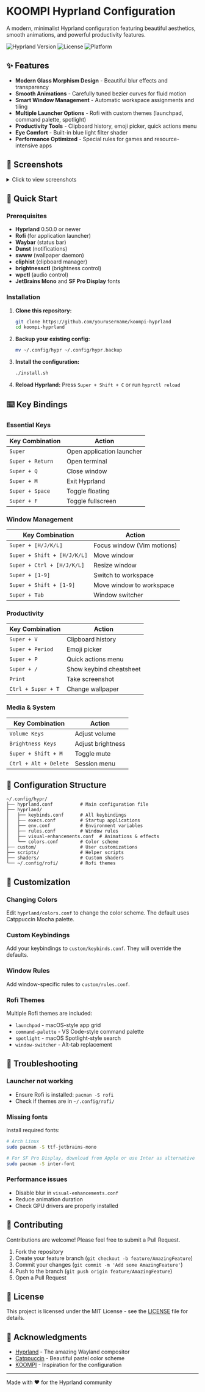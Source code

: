 # KOOMPI Hyprland Configuration

A modern, minimalist Hyprland configuration featuring beautiful aesthetics, smooth animations, and powerful productivity features.

![Hyprland Version](https://img.shields.io/badge/Hyprland-0.50.1-blue)
![License](https://img.shields.io/badge/License-MIT-green)
![Platform](https://img.shields.io/badge/Platform-Linux-orange)

## ✨ Features

- **Modern Glass Morphism Design** - Beautiful blur effects and transparency
- **Smooth Animations** - Carefully tuned bezier curves for fluid motion
- **Smart Window Management** - Automatic workspace assignments and tiling
- **Multiple Launcher Options** - Rofi with custom themes (launchpad, command palette, spotlight)
- **Productivity Tools** - Clipboard history, emoji picker, quick actions menu
- **Eye Comfort** - Built-in blue light filter shader
- **Performance Optimized** - Special rules for games and resource-intensive apps

## 📸 Screenshots

<details>
<summary>Click to view screenshots</summary>

![Desktop Overview](screenshots/desktop.png)
![Rofi Launcher](screenshots/rofi-launcher.png)
![Window Management](screenshots/windows.png)

</details>

## 🚀 Quick Start

### Prerequisites

- **Hyprland** 0.50.0 or newer
- **Rofi** (for application launcher)
- **Waybar** (status bar)
- **Dunst** (notifications)
- **swww** (wallpaper daemon)
- **cliphist** (clipboard manager)
- **brightnessctl** (brightness control)
- **wpctl** (audio control)
- **JetBrains Mono** and **SF Pro Display** fonts

### Installation

1. **Clone this repository:**
   ```bash
   git clone https://github.com/yourusername/koompi-hyprland
   cd koompi-hyprland
   ```

2. **Backup your existing config:**
   ```bash
   mv ~/.config/hypr ~/.config/hypr.backup
   ```

3. **Install the configuration:**
   ```bash
   ./install.sh
   ```

4. **Reload Hyprland:**
   Press `Super + Shift + C` or run `hyprctl reload`

## ⌨️ Key Bindings

### Essential Keys

| Key Combination | Action |
|----------------|--------|
| `Super` | Open application launcher |
| `Super + Return` | Open terminal |
| `Super + Q` | Close window |
| `Super + M` | Exit Hyprland |
| `Super + Space` | Toggle floating |
| `Super + F` | Toggle fullscreen |

### Window Management

| Key Combination | Action |
|----------------|--------|
| `Super + [H/J/K/L]` | Focus window (Vim motions) |
| `Super + Shift + [H/J/K/L]` | Move window |
| `Super + Ctrl + [H/J/K/L]` | Resize window |
| `Super + [1-9]` | Switch to workspace |
| `Super + Shift + [1-9]` | Move window to workspace |
| `Super + Tab` | Window switcher |

### Productivity

| Key Combination | Action |
|----------------|--------|
| `Super + V` | Clipboard history |
| `Super + Period` | Emoji picker |
| `Super + P` | Quick actions menu |
| `Super + /` | Show keybind cheatsheet |
| `Print` | Take screenshot |
| `Ctrl + Super + T` | Change wallpaper |

### Media & System

| Key Combination | Action |
|----------------|--------|
| `Volume Keys` | Adjust volume |
| `Brightness Keys` | Adjust brightness |
| `Super + Shift + M` | Toggle mute |
| `Ctrl + Alt + Delete` | Session menu |

## 📁 Configuration Structure

```
~/.config/hypr/
├── hyprland.conf          # Main configuration file
├── hyprland/
│   ├── keybinds.conf      # All keybindings
│   ├── execs.conf         # Startup applications
│   ├── env.conf           # Environment variables
│   ├── rules.conf         # Window rules
│   ├── visual-enhancements.conf  # Animations & effects
│   └── colors.conf        # Color scheme
├── custom/                # User customizations
├── scripts/               # Helper scripts
├── shaders/               # Custom shaders
└── ~/.config/rofi/        # Rofi themes
```

## 🎨 Customization

### Changing Colors

Edit `hyprland/colors.conf` to change the color scheme. The default uses Catppuccin Mocha palette.

### Custom Keybindings

Add your keybindings to `custom/keybinds.conf`. They will override the defaults.

### Window Rules

Add window-specific rules to `custom/rules.conf`.

### Rofi Themes

Multiple Rofi themes are included:
- `launchpad` - macOS-style app grid
- `command-palette` - VS Code-style command palette
- `spotlight` - macOS Spotlight-style search
- `window-switcher` - Alt-tab replacement

## 🔧 Troubleshooting

### Launcher not working
- Ensure Rofi is installed: `pacman -S rofi`
- Check if themes are in `~/.config/rofi/`

### Missing fonts
Install required fonts:
```bash
# Arch Linux
sudo pacman -S ttf-jetbrains-mono

# For SF Pro Display, download from Apple or use Inter as alternative
sudo pacman -S inter-font
```

### Performance issues
- Disable blur in `visual-enhancements.conf`
- Reduce animation duration
- Check GPU drivers are properly installed

## 🤝 Contributing

Contributions are welcome! Please feel free to submit a Pull Request.

1. Fork the repository
2. Create your feature branch (`git checkout -b feature/AmazingFeature`)
3. Commit your changes (`git commit -m 'Add some AmazingFeature'`)
4. Push to the branch (`git push origin feature/AmazingFeature`)
5. Open a Pull Request

## 📄 License

This project is licensed under the MIT License - see the [LICENSE](LICENSE) file for details.

## 🙏 Acknowledgments

- [Hyprland](https://hyprland.org/) - The amazing Wayland compositor
- [Catppuccin](https://github.com/catppuccin) - Beautiful pastel color scheme
- [KOOMPI](https://koompi.com/) - Inspiration for the configuration

---

Made with ❤️ for the Hyprland community